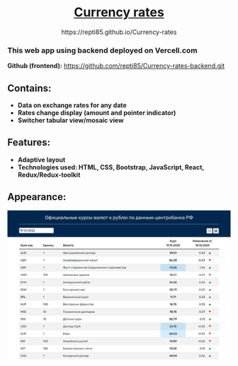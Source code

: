 <h1 align="center">
<a href="https://repti85.github.io/Currency-rates">
Currency rates
</a>
</h1>
<p align="center">https://repti85.github.io/Currency-rates</p>
<h3>This web app using backend deployed on Vercell.com</h3>

**Github (frontend):**  https://github.com/repti85/Currency-rates-backend.git

## Contains:
- **Data on exchange rates for any date**
- **Rates change display (amount and pointer indicator)**
- **Switcher tabular view/mosaic view**

## Features:
- **Adaptive layout**
- **Technologies used: HTML, CSS, Bootstrap, JavaScript, React, Redux/Redux-toolkit**

## Appearance:
<a href="https://repti85.github.io/Currency-rates/">
  <img src="img/screenshot_cut.png"> 
</a>
